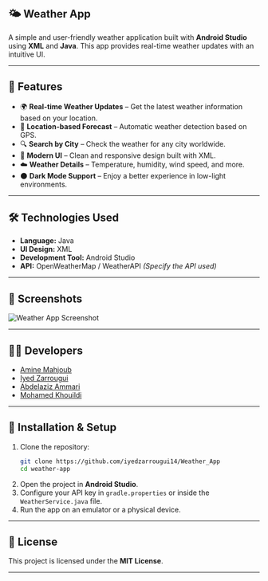 ## 🌤 Weather App

A simple and user-friendly weather application built with **Android Studio** using **XML** and **Java**. This app provides real-time weather updates with an intuitive UI.

---

## 🚀 Features

- 🌍 **Real-time Weather Updates** – Get the latest weather information based on your location.
- 📍 **Location-based Forecast** – Automatic weather detection based on GPS.
- 🔍 **Search by City** – Check the weather for any city worldwide.
- 🎨 **Modern UI** – Clean and responsive design built with XML.
- ☁️ **Weather Details** – Temperature, humidity, wind speed, and more.
- 🌑 **Dark Mode Support** – Enjoy a better experience in low-light environments.

---

## 🛠️ Technologies Used

- **Language:** Java
- **UI Design:** XML
- **Development Tool:** Android Studio
- **API:** OpenWeatherMap / WeatherAPI *(Specify the API used)*

---

## 📸 Screenshots

![Weather App Screenshot](https://miro.medium.com/v2/resize:fit:1100/format:webp/1*FXe3xt_jWIpXIbexCQY8hA.png)


---

## 👨‍💻 Developers

- [Amine Mahjoub](https://www.linkedin.com/in/amine-mahjoub/)
- [Iyed Zarrougui](https://www.linkedin.com/in/iyedzarrougui/)
- [Abdelaziz Ammari](https://www.linkedin.com/in/abdelaziz-amari/)
- [Mohamed Khouildi](https://www.linkedin.com/in/mohamed-khouildi/)

---

## 🔧 Installation & Setup

1. Clone the repository:
   ```sh
   git clone https://github.com/iyedzarrougui14/Weather_App
   cd weather-app
   ```
2. Open the project in **Android Studio**.
3. Configure your API key in `gradle.properties` or inside the `WeatherService.java` file.
4. Run the app on an emulator or a physical device.

---

## 📜 License

This project is licensed under the **MIT License**.

---
